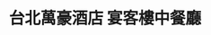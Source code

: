 ---
title: "台北萬豪酒店 宴客樓中餐廳"
description: "台北萬豪酒店 宴客樓中餐廳"
layout: shop
keywords:
  - 美食競賽
  - 台灣美食
  - 美食精選
datePublished: "2025-06-30"
dateModified: "2025-07-04"
city: "台北市"
district: "中山區"
address: "台北市中山區樂群二路199號三樓"
phone: "0221757918"
geo: "25.080450827034152, 121.55894180377362"
google_map: "https://maps.app.goo.gl/GM3cgbjFbHit65bH6"
footinder: "https://footinder.com.tw/%e5%8f%b0%e5%8c%97%e5%b8%82%e4%b8%ad%e5%b1%b1%e5%8d%80/8805/"
official: "https://www.taipeimarriott.com.tw/websev?cat=page&id=45"
award:
  - name: "500盤"
    year: "2024"
    entries:
      - dishes:
          - "鮑魚福州炒飯"
          - "椒麻松花皮蛋麵"

---